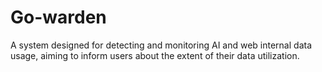 # Go-warden
A system designed for detecting and monitoring AI and web internal data usage, aiming to inform users about the extent of their data utilization.
